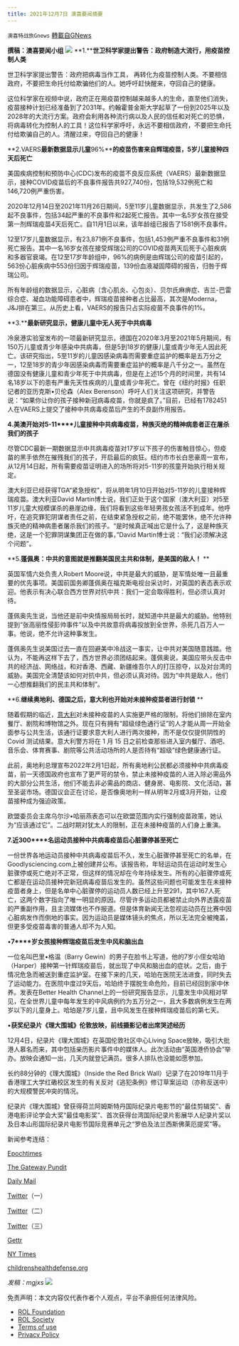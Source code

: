 ```yaml
---
title: 2021年12月7日 澳喜要闻摘要
---
```

`澳喜特战旅Gnews` [轉載自GNews](https://gnews.org/zh-hans/1729083/)

**撰稿：澳喜要闻小组**
![](https://assets.gnews.org/wp-content/uploads/2021/12/Picture1-10.jpg)
**1.****世卫科学家提出警告：政府制造大流行，用疫苗控制人类**

世卫科学家提出警告：政府把病毒当作工具， 再转化为疫苗控制人类。不要相信政府，不要把生命托付给欺骗他们的人。她呼吁赶快醒来，夺回自己的健康。

这位科学家在视频中说，政府正在用疫苗控制越来越多人的生命，直至他们消失，疫苗接种计划已经准备到了2031年。约翰霍普金斯大学起草了一份到2025年以及2028年的大流行方案。政府会利用各种流行病以及人民的信任和对死亡的恐惧，将病毒转化为控制人的工具！这位科学家呼吁，永远不要相信政府，不要把生命托付给欺骗自己的人。清醒过来，夺回自己的健康！

**2.VAERS****最新数据显示儿童****96%****的疫苗伤害来自辉瑞疫苗，****5****岁儿童接种四天后死亡**

美国疾病控制和预防中心(CDC)发布的疫苗不良反应系统（VAERS）最新数据显示，接种COVID疫苗后的不良事件报告共927,740份，包括19,532例死亡和146,720例严重伤害。

2020年12月14日至2021年11月26日期间，5至11岁儿童数据显示，共发生了2,586起不良事件，包括34起严重的不良事件和2起死亡报告。其中一名5岁女孩在接受第一剂辉瑞疫苗4天后死亡。自11月1日以来，该年龄组已报告了1581例不良事件。

12至17岁儿童数据显示，有23,871例不良事件，包括1,453例严重不良事件和31例死亡报告。其中一名16岁女孩在接受辉瑞公司的COVID疫苗两天后死于心脏疾病和多器官衰竭。在12至17岁年龄组中，96%的病例是由辉瑞公司的疫苗引起的，563份心脏疾病中553份归因于辉瑞疫苗，139份血液凝固障碍的报告，归咎于辉瑞公司。

所有年龄组的数据显示，心脏病（含心肌炎、心包炎）、贝尔氏麻痹症、吉兰-巴雷综合症、凝血功能障碍患者中，辉瑞疫苗接种者占比最高，其次是Moderna，J&J排在第三。从历史上看，VAERS的报告只占实际疫苗不良事件的1%。

**3.****最新研究显示，健康儿童中无人死于中共病毒**

冷泉港实验室发布的一项最新研究显示，德国在2020年3月至2021年5月期间，有150万儿童或青少年感染中共病毒，但是5到18岁的健康儿童或青少年无人因此死亡。该研究指出，5至11岁的儿童因感染病毒而需要重症监护的概率是五万分之一，12至18岁的青少年因感染病毒而需要重症监护的概率是八千分之一。虽然在德国没有健康儿童和青少年死于中共病毒，但是在上述15个月的时间里，共有14名18岁以下的患有严重先天性疾病的儿童或青少年死亡。曾在《纽约时报》任职记者的亚历克斯•贝伦森（Alex Berenson）呼吁人们关注这项研究，并警告说：“如果你让你的孩子接种新冠病毒疫苗，你就是疯了。”目前，已经有1782451人在VAERS上提交了接种中共病毒疫苗后产生的不良副作用报告。

**4.****美澳开始对****5-11****儿童接种中共病毒疫苗，种族灭绝的精神病患者正在屠杀我们的孩子**

尽管CDC最新一期数据显示中共病毒疫苗对17岁以下孩子的伤害触目惊心，但疫苗的黑手依然在摧残我们的孩子，开启最后的疯狂。纽约市市长白思豪周一宣布，从12月14日起，所有需要疫苗证明进入的场所将对5-11岁的孩童开始执行相关规定。

澳大利亚已经获得TGA“紧急授权”，将从明年1月10日开始对5-11岁的儿童接种辉瑞疫苗。澳大利亚David Martin博士说，我们正处于这个国家（澳大利亚）对5至11岁儿童大规模谋杀的悬崖边缘，我们将看到这些年轻男孩女孩活不到成年。他呼吁，在追究罪犯阴谋者责任之前，在结束紧急授权之前，绝不能罢休，绝不允许种族灭绝的精神病患者屠杀我们的孩子。“是时候真正喊出它是什么了，这是种族灭绝，这是一个犯罪阴谋集团正在做的事，”David Martin博士说：“我们必须解决这个问题”。

**5.****蓬佩奥：中共的意图就是推翻美国民主共和体制，是美国的敌人！**** **

英国军情六处负责人Robert Moore说，中共是最大的威胁，是军情处唯一且最重要的优先事项。美国前国务卿蓬佩奥在福克斯电视台采访时，对英国的表态表示欢迎。他表示有决心联合西方世界对抗中共：我们一定会取得胜利，但必须认真对待。

蓬佩奥先生说，当他还是前中央情报局局长时，就知道中共是最大的威胁。他特别提到“张高丽性侵彭帅事件”以及中共故意将病毒投放到全世界，杀死几百万人一事。他说，绝不允许这种事发生。

蓬佩奥先生说美国过去一直在回避美中冷战这一事实，让中共对美国随意践踏。他认为，不能再这样下去了，西方世界必须团结起来。蓬佩奥说，美国应带头反击中共的经济战、网络战，和对香港、西藏、新疆维吾尔人的打压掠夺，以及对台湾的威胁。美国完全清楚该如何对抗中共，但必须认真对待。因为“中共是敌人，他们一心想推翻我们的民主共和体制”。

**6.****继续奥地利、德国之后，意大利也开始对未接种疫苗者进行封锁**** **

随着假期的临近，[意大利](https://www.dailymail.co.uk/news/italy/index.html)对未接种疫苗的人实施更严格的限制，将他们排除在室内餐厅、剧院和博物馆之外。现在只有拥有“超级绿色通行证”的人才能从周一开始全面参与公共生活，该通行证要求意大利人进行两次接种，而不是仅仅提供阴性的 Covid 测试结果。意大利警方将在 1 月 15 日之前检查那些进入室内餐厅、酒吧、音乐会、体育赛事、剧院等公共活动场所的人是否持有“超级”绿色健康通行证。

此前，奥地利总理宣布2022年2月1日起，所有奥地利公民都必须接种中共病毒疫苗，前一天德国政府也宣布了更严苛的禁令，禁止未接种疫苗的人进入除必需品外的大部分公共生活，他们不能去非必需品的商店、健身房、电影院、文化活动，甚至圣诞市场。德国议会正在讨论，是否像奥地利一样从明年2月或3月开始，让疫苗接种成为强迫政策。

欧盟委员会主席乌尔沙•哈丽燕表态可以在欧盟范围内实行强制疫苗政策，她认为“应该通过它”。二战时期对犹太人的限制，正在未接种疫苗的人们身上重演。

**7.****近****300****名运动员接种中共病毒疫苗后心脏骤停甚至死亡**

一份世界各地运动员接种中共病毒疫苗后不久，发生心脏骤停甚至死亡的名单，在Goodlysciencing.com上被创建并公布。该报告称，年轻运动员在运动时发生心脏骤停或死亡绝对不正常，但这样的情况却在今年持续发生。所有的心脏骤停或死亡都是在运动员接种完新冠病毒疫苗后发生的。虽然这些问题也可能发生在未接种疫苗者身上，但是名单中心脏骤停的运动员人数已经上升至291，其中167人死亡，这两个数字指向了唯一明显的原因。尽管许多运动员都被禁止向外界透露疫苗的严重副作用，且主流媒体也不作报道。但是体育新闻无法忽视运动员在比赛中因心脏病发作而倒地的事实。因为运动员是媒体镜头的焦点，所以无法完全被掩盖，但更多受疫苗毒害的普通人却不为人知。

•**7****岁女孩接种辉瑞疫苗后发生中风和脑出血**

一位名叫巴里•格温（Barry Gewin）的男子在脸书上写道，他的7岁小侄女哈珀（Harper）接种第一针辉瑞疫苗后，就出现了中风和脑出血的症状。之后，由于情况危急而被送到重症监护室。在接下来的几天，哈珀在医院无法进食，同时失去了运动能力。在医院中度过9天后，哈珀终于摆脱生命危险，目前已经回到家中休养。发表在Better Health Channel上的一份研究报告显示，儿童发生中风相对罕见，在全世界儿童中每年发生的中风病例约为五万分之一，且大多数病例发生在两岁以下的儿童身上。哈珀是7岁儿童，且中风发生在接种辉瑞疫苗后的第七天。

•**获奖纪录片《理大围城》伦敦放映，前线摄影记者出席哭述经历**

12月4日，纪录片《理大围城》在英国伦敦社区中心Living Space放映，吸引大批港人慕名而来，其中包括亲历影片事件中的媒体人。此次活动由“英国港侨协会”举办。放映会通知一出，几天内就登记满员。很多人排队也没能如愿参加。

长约88分钟的《理大围城》（Inside the Red Brick Wall）记录了在2019年11月于香港理工大学红磡校区发生的有关反对《逃犯条例》修订草案运动（亦称反送中）的大规模警民冲突的情况。

纪录片《理大围城》曾获得荷兰阿姆斯特丹国际纪录片电影节的“最佳剪辑奖”、香港电影评论学会大奖“最佳电影奖”、首次获得台湾国际纪录片影展华人纪录片奖以及日本山形国际纪录片电影节国际竞赛单元之“罗伯及法兰西斯佛莱厄提奖”等。

新闻参考连结：

[Epochtimes](https://hk.epochtimes.com/news/2021-12-06/58270570)

[The Gateway Pundit](https://www.thegatewaypundit.com/2021/12/7-year-old-child-suffers-stroke-and-brain-hemorrhage-after-receiving-pfizer-covid-19-shot-video/)

[Daily Mail](https://www.dailymail.co.uk/news/article-10279341/Italy-begins-lockdown-unvaccinated-double-jabbed-able-participate-public-life.html)

[Twitter](https://twitter.com/MilesSeven4/status/1467054114433429504)（一）

[Twitter](https://twitter.com/Chris69927664/status/1467650724406325248)（二）

[Twitter](https://twitter.com/Pancho66196600/status/1467228905858027521)（三）

[Gettr](https://www.gettr.com/post/pirk3sba1d)

[NY Times](https://www.nytimes.com/live/2021/12/06/world/omicron-variant-covid#nyc-vaccine-mandate-deblasio)

[childrenshealthdefense.org](https://childrenshealthdefense.org/defender/vaers-cdc-adverse-events-deaths-5-year-old-died-pfizer-vaccine/)

*发稿：mgjxs*
![](https://assets.gnews.org/wp-content/uploads/2021/12/TA1-1.jpg)
 

免责声明：本文内容仅代表作者个人观点，平台不承担任何法律风险。

- [ROL Foundation](https://rolfoundation.org/)
- [ROL Society](https://rolsociety.org/)
- [Terms of use](https://gnews.org/terms-of-use-3/)
- [Privacy Policy](https://gnews.org/privacy-policy/)
